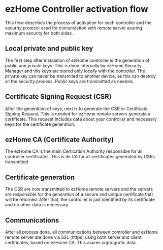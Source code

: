 # ezHome Controller activation flow
This flow describes the process of activation for each controller and the security protocol used for comunication with remote server asuring maximum security for both sides.

## Local private and public key
The first step after instalation of ezHome controller is the generation of public and private keys. This is done internally by ezHome Security Manager and
this keys are stored only locally with the controller. The private key can never be transmited to another device, as this can destroy all the security process. 
Public keys are transmitted as needed.

## Certificate Signing Request (CSR)
After the generation of keys, next is to generate the CSR or Certificate Signing Request. This is needed for ezHome remote servers generate a certificate.
This request includes data about your controller and necessary keys for the certificate generation. 

## ezHome CA (Certificate Authority)
The ezHome CA is the main Certication Authority responsible for all controller certificates. This is de CA for all certificates generated by CSRs transmitted.

## Certificate generation
The CSR are now transmitted to ezHome remote servers and the servers are responsible for the generation of a secure and unique certificate that will be returned.
After that, the controller is just identified by its certificate and no other data is necessary.

## Communications
After all process done, all communications between controller and ezHome remote server are done via SSL (https) using both server and client certificates, based on 
ezHome CA. This asures criptografic data.

